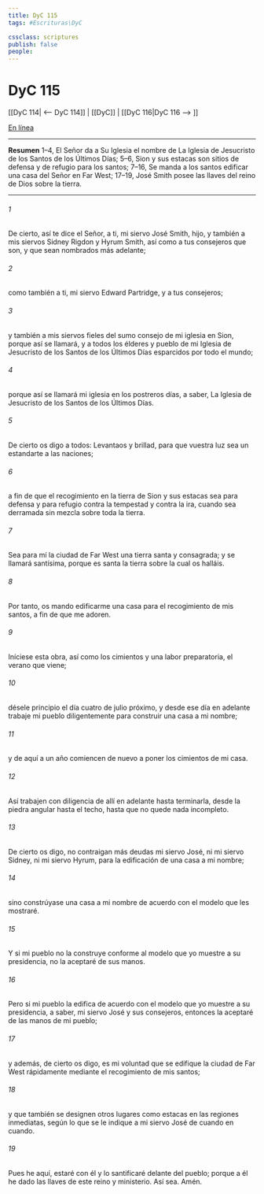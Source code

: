 ```yaml
---
title: DyC 115
tags: #Escrituras\DyC

cssclass: scriptures
publish: false
people:
---
```


# DyC 115
[[DyC 114| <-- DyC 114]] | [[DyC]] | [[DyC 116|DyC 116 --> ]]

[En línea](https://churchofjesuschrist.org/study/scriptures/dc-testament/dc/115?lang=spa)

---
__Resumen__
1–4, El Señor da a Su Iglesia el nombre de La Iglesia de Jesucristo de los Santos de los Últimos Días; 5–6, Sion y sus estacas son sitios de defensa y de refugio para los santos; 7–16, Se manda a los santos edificar una casa del Señor en Far West; 17–19, José Smith posee las llaves del reino de Dios sobre la tierra.

---
###### 1 
De cierto, así te dice el Señor, a ti, mi siervo José Smith, hijo, y también a mis siervos Sidney Rigdon y Hyrum Smith, así como a tus consejeros que son, y que sean nombrados más adelante;

###### 2 
como también a ti, mi siervo Edward Partridge, y a tus consejeros;

###### 3 
y también a mis siervos fieles del sumo consejo de mi iglesia en Sion, porque así se llamará, y a todos los élderes y pueblo de mi Iglesia de Jesucristo de los Santos de los Últimos Días esparcidos por todo el mundo;

###### 4 
porque así se llamará mi iglesia en los postreros días, a saber, La Iglesia de Jesucristo de los Santos de los Últimos Días.

###### 5 
De cierto os digo a todos: Levantaos y brillad, para que vuestra luz sea un estandarte a las naciones;

###### 6 
a fin de que el recogimiento en la tierra de Sion y sus estacas sea para defensa y para refugio contra la tempestad y contra la ira, cuando sea derramada sin mezcla sobre toda la tierra.

###### 7 
Sea para mí la ciudad de Far West una tierra santa y consagrada; y se llamará santísima, porque es santa la tierra sobre la cual os halláis.

###### 8 
Por tanto, os mando edificarme una casa para el recogimiento de mis santos, a fin de que me adoren.

###### 9 
Iníciese esta obra, así como los cimientos y una labor preparatoria, el verano que viene;

###### 10 
désele principio el día cuatro de julio próximo, y desde ese día en adelante trabaje mi pueblo diligentemente para construir una casa a mi nombre;

###### 11 
y de aquí a un año comiencen de nuevo a poner los cimientos de mi casa.

###### 12 
Así trabajen con diligencia de allí en adelante hasta terminarla, desde la piedra angular hasta el techo, hasta que no quede nada incompleto.

###### 13 
De cierto os digo, no contraigan más deudas mi siervo José, ni mi siervo Sidney, ni mi siervo Hyrum, para la edificación de una casa a mi nombre;

###### 14 
sino constrúyase una casa a mi nombre de acuerdo con el modelo que les mostraré.

###### 15 
Y si mi pueblo no la construye conforme al modelo que yo muestre a su presidencia, no la aceptaré de sus manos.

###### 16 
Pero si mi pueblo la edifica de acuerdo con el modelo que yo muestre a su presidencia, a saber, mi siervo José y sus consejeros, entonces la aceptaré de las manos de mi pueblo;

###### 17 
y además, de cierto os digo, es mi voluntad que se edifique la ciudad de Far West rápidamente mediante el recogimiento de mis santos;

###### 18 
y que también se designen otros lugares como estacas en las regiones inmediatas, según lo que se le indique a mi siervo José de cuando en cuando.

###### 19 
Pues he aquí, estaré con él y lo santificaré delante del pueblo; porque a él he dado las llaves de este reino y ministerio. Así sea. Amén.

